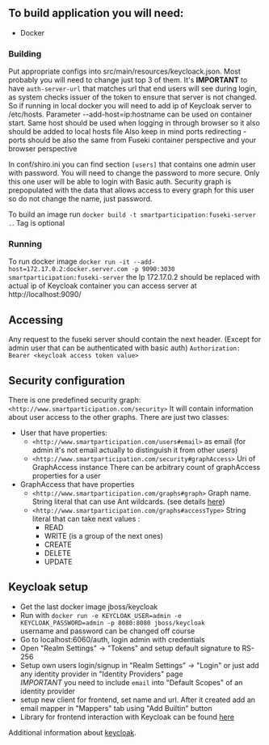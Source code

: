 ## To build application you will need:
* Docker

### Building
Put appropriate configs into src/main/resources/keycloack.json.
Most probably you will need to change just top 3 of them. 
It's __IMPORTANT__  to have `auth-server-url` that matches url that end users will see during login, 
as system checks issuer of the token to ensure that server is not changed.
So if running in local docker you will need to add ip of Keycloak server to /etc/hosts. 
Parameter --add-host=ip:hostname can be used on container start.
Same host should be used when logging in through browser so it also should be added to local hosts file
Also keep in mind ports redirecting - ports should be also the same from Fuseki container perspective and your browser perspective 

In conf/shiro.ini you can find section `[users]` that contains one admin user with password.
You will need to change the password to more secure. 
Only this one user will be able to login with Basic auth. 
Security graph is prepopulated with the data that allows access to every graph for this user 
so do not change the name, just password.   

To build an image run `docker build -t smartparticipation:fuseki-server .`. Tag is optional

### Running
To run docker image `docker run -it --add-host=172.17.0.2:docker.server.com -p 9090:3030 smartparticipation:fuseki-server`
the Ip 172.17.0.2 should be replaced with actual ip of Keycloak container
you can access server at http://localhost:9090/

## Accessing
Any request to the fuseki server should contain the next header. 
(Except for admin user that can be authenticated with basic auth)
`Authorization: Bearer <keycloak access token value>`

## Security configuration
There is one predefined security graph: `<http://www.smartparticipation.com/security>` 
It will contain information about user access to the other graphs. 
There are just two classes:
* User that have properties:
   * `<http://www.smartparticipation.com/users#email>` as email
   (for admin it's not email actually to distinguish it from other users)
   * `<http://www.smartparticipation.com/security#graphAccess>` Uri of GraphAccess instance
   There can be arbitrary count of graphAccess properties for a user
* GraphAccess that have properties
   * `<http://www.smartparticipation.com/graphs#graph>` Graph name. String literal that can use Ant wildcards. (see details [here](http://ant.apache.org/manual/dirtasks.html#patterns))
   * `<http://www.smartparticipation.com/graphs#accessType>` String literal that can take next values : 
      * READ
      * WRITE (is a group of the next ones)
      * CREATE
      * DELETE
      * UPDATE
      
## Keycloak setup
* Get the last docker image jboss/keycloak
* Run with `docker run -e KEYCLOAK_USER=admin -e KEYCLOAK_PASSWORD=admin -p 8080:8080 jboss/keycloak`   
  username and password can be changed off course 
* Go to localhost:6060/auth, login admin with credentials
* Open "Realm Settings" -> "Tokens" and setup default signature to RS-256
* Setup own users login/signup in "Realm Settings" -> "Login" 
  or just add any identity provider in "Identity Providers" page   
  _IMPORTANT_ you need to include `email` into "Default Scopes" of an identity provider
* setup new client for frontend, set name and url. 
  After it created add an email mapper in "Mappers" tab using "Add Builtin" button
* Library for frontend interaction with Keycloak can be found [here](https://www.npmjs.com/package/keycloak-js)

Additional information about [keycloak](https://www.keycloak.org/).  